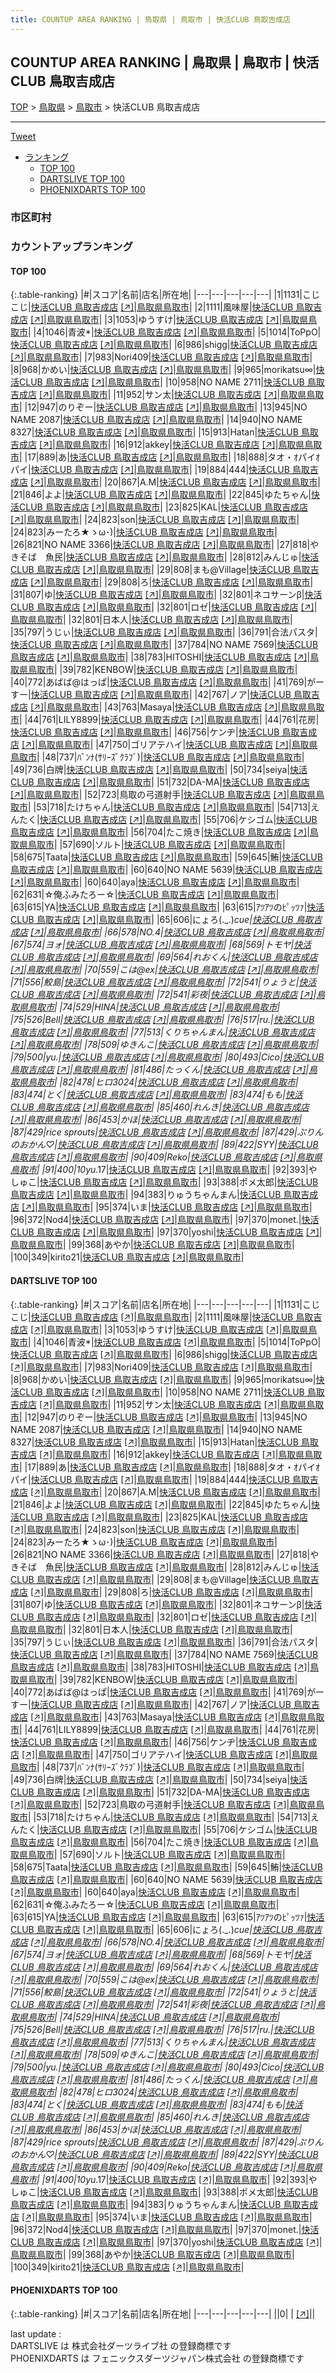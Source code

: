 ```yaml
---
title: COUNTUP AREA RANKING | 鳥取県 | 鳥取市 | 快活CLUB 鳥取吉成店
---
```

## COUNTUP AREA RANKING | 鳥取県 | 鳥取市 | 快活CLUB 鳥取吉成店

[TOP](/darts/rank/) > [鳥取県](/darts/rank/鳥取県/) > [鳥取市](/darts/rank/鳥取県/鳥取市/) > 快活CLUB 鳥取吉成店

___

<a href="https://twitter.com/share?ref_src=twsrc%5Etfw" data-text="COUNTUP AREA RANKING | 鳥取県鳥取市快活CLUB 鳥取吉成店" class="twitter-share-button" data-hashtags="DARTSLIVE,PHOENIXDARTS,darts,ダーツ" data-show-count="false">Tweet</a>

* [ランキング](#カウントアップランキング)
    * [TOP 100](#top-100)
    * [DARTSLIVE TOP 100](#dartslive-top-100)
    * [PHOENIXDARTS TOP 100](#phoenixdarts-top-100)

### 市区町村

<ul>

</ul>

### カウントアップランキング

#### TOP 100



{:.table-ranking}
|#|スコア|名前|店名|所在地|
|---|---|---|---|---|
|1|1131|<span class="rank-name-dl">こじこじ</span>|<a href="/darts/rank/shops/b122a4f2f30998d1b21333aee1bd51e4.html">快活CLUB 鳥取吉成店</a> <a href="https://search.dartslive.com/jp/shop/b122a4f2f30998d1b21333aee1bd51e4">[↗]</a>|<a href="/darts/rank/鳥取県/鳥取市">鳥取県鳥取市</a>|
|2|1111|<span class="rank-name-dl">風味屋</span>|<a href="/darts/rank/shops/b122a4f2f30998d1b21333aee1bd51e4.html">快活CLUB 鳥取吉成店</a> <a href="https://search.dartslive.com/jp/shop/b122a4f2f30998d1b21333aee1bd51e4">[↗]</a>|<a href="/darts/rank/鳥取県/鳥取市">鳥取県鳥取市</a>|
|3|1053|<span class="rank-name-dl">ゆうすけ</span>|<a href="/darts/rank/shops/b122a4f2f30998d1b21333aee1bd51e4.html">快活CLUB 鳥取吉成店</a> <a href="https://search.dartslive.com/jp/shop/b122a4f2f30998d1b21333aee1bd51e4">[↗]</a>|<a href="/darts/rank/鳥取県/鳥取市">鳥取県鳥取市</a>|
|4|1046|<span class="rank-name-dl">青波*</span>|<a href="/darts/rank/shops/b122a4f2f30998d1b21333aee1bd51e4.html">快活CLUB 鳥取吉成店</a> <a href="https://search.dartslive.com/jp/shop/b122a4f2f30998d1b21333aee1bd51e4">[↗]</a>|<a href="/darts/rank/鳥取県/鳥取市">鳥取県鳥取市</a>|
|5|1014|<span class="rank-name-dl">ToPpO</span>|<a href="/darts/rank/shops/b122a4f2f30998d1b21333aee1bd51e4.html">快活CLUB 鳥取吉成店</a> <a href="https://search.dartslive.com/jp/shop/b122a4f2f30998d1b21333aee1bd51e4">[↗]</a>|<a href="/darts/rank/鳥取県/鳥取市">鳥取県鳥取市</a>|
|6|986|<span class="rank-name-dl">shigg</span>|<a href="/darts/rank/shops/b122a4f2f30998d1b21333aee1bd51e4.html">快活CLUB 鳥取吉成店</a> <a href="https://search.dartslive.com/jp/shop/b122a4f2f30998d1b21333aee1bd51e4">[↗]</a>|<a href="/darts/rank/鳥取県/鳥取市">鳥取県鳥取市</a>|
|7|983|<span class="rank-name-dl">Nori409</span>|<a href="/darts/rank/shops/b122a4f2f30998d1b21333aee1bd51e4.html">快活CLUB 鳥取吉成店</a> <a href="https://search.dartslive.com/jp/shop/b122a4f2f30998d1b21333aee1bd51e4">[↗]</a>|<a href="/darts/rank/鳥取県/鳥取市">鳥取県鳥取市</a>|
|8|968|<span class="rank-name-dl">かめい</span>|<a href="/darts/rank/shops/b122a4f2f30998d1b21333aee1bd51e4.html">快活CLUB 鳥取吉成店</a> <a href="https://search.dartslive.com/jp/shop/b122a4f2f30998d1b21333aee1bd51e4">[↗]</a>|<a href="/darts/rank/鳥取県/鳥取市">鳥取県鳥取市</a>|
|9|965|<span class="rank-name-dl">morikatsu∞</span>|<a href="/darts/rank/shops/b122a4f2f30998d1b21333aee1bd51e4.html">快活CLUB 鳥取吉成店</a> <a href="https://search.dartslive.com/jp/shop/b122a4f2f30998d1b21333aee1bd51e4">[↗]</a>|<a href="/darts/rank/鳥取県/鳥取市">鳥取県鳥取市</a>|
|10|958|<span class="rank-name-dl">NO NAME 2711</span>|<a href="/darts/rank/shops/b122a4f2f30998d1b21333aee1bd51e4.html">快活CLUB 鳥取吉成店</a> <a href="https://search.dartslive.com/jp/shop/b122a4f2f30998d1b21333aee1bd51e4">[↗]</a>|<a href="/darts/rank/鳥取県/鳥取市">鳥取県鳥取市</a>|
|11|952|<span class="rank-name-dl">サン太</span>|<a href="/darts/rank/shops/b122a4f2f30998d1b21333aee1bd51e4.html">快活CLUB 鳥取吉成店</a> <a href="https://search.dartslive.com/jp/shop/b122a4f2f30998d1b21333aee1bd51e4">[↗]</a>|<a href="/darts/rank/鳥取県/鳥取市">鳥取県鳥取市</a>|
|12|947|<span class="rank-name-dl">のりぞー</span>|<a href="/darts/rank/shops/b122a4f2f30998d1b21333aee1bd51e4.html">快活CLUB 鳥取吉成店</a> <a href="https://search.dartslive.com/jp/shop/b122a4f2f30998d1b21333aee1bd51e4">[↗]</a>|<a href="/darts/rank/鳥取県/鳥取市">鳥取県鳥取市</a>|
|13|945|<span class="rank-name-dl">NO NAME 2087</span>|<a href="/darts/rank/shops/b122a4f2f30998d1b21333aee1bd51e4.html">快活CLUB 鳥取吉成店</a> <a href="https://search.dartslive.com/jp/shop/b122a4f2f30998d1b21333aee1bd51e4">[↗]</a>|<a href="/darts/rank/鳥取県/鳥取市">鳥取県鳥取市</a>|
|14|940|<span class="rank-name-dl">NO NAME 8327</span>|<a href="/darts/rank/shops/b122a4f2f30998d1b21333aee1bd51e4.html">快活CLUB 鳥取吉成店</a> <a href="https://search.dartslive.com/jp/shop/b122a4f2f30998d1b21333aee1bd51e4">[↗]</a>|<a href="/darts/rank/鳥取県/鳥取市">鳥取県鳥取市</a>|
|15|913|<span class="rank-name-dl">Hatan</span>|<a href="/darts/rank/shops/b122a4f2f30998d1b21333aee1bd51e4.html">快活CLUB 鳥取吉成店</a> <a href="https://search.dartslive.com/jp/shop/b122a4f2f30998d1b21333aee1bd51e4">[↗]</a>|<a href="/darts/rank/鳥取県/鳥取市">鳥取県鳥取市</a>|
|16|912|<span class="rank-name-dl">akkey</span>|<a href="/darts/rank/shops/b122a4f2f30998d1b21333aee1bd51e4.html">快活CLUB 鳥取吉成店</a> <a href="https://search.dartslive.com/jp/shop/b122a4f2f30998d1b21333aee1bd51e4">[↗]</a>|<a href="/darts/rank/鳥取県/鳥取市">鳥取県鳥取市</a>|
|17|889|<span class="rank-name-dl">あ</span>|<a href="/darts/rank/shops/b122a4f2f30998d1b21333aee1bd51e4.html">快活CLUB 鳥取吉成店</a> <a href="https://search.dartslive.com/jp/shop/b122a4f2f30998d1b21333aee1bd51e4">[↗]</a>|<a href="/darts/rank/鳥取県/鳥取市">鳥取県鳥取市</a>|
|18|888|<span class="rank-name-dl">タオ・ｵパイｵパイ</span>|<a href="/darts/rank/shops/b122a4f2f30998d1b21333aee1bd51e4.html">快活CLUB 鳥取吉成店</a> <a href="https://search.dartslive.com/jp/shop/b122a4f2f30998d1b21333aee1bd51e4">[↗]</a>|<a href="/darts/rank/鳥取県/鳥取市">鳥取県鳥取市</a>|
|19|884|<span class="rank-name-dl">444</span>|<a href="/darts/rank/shops/b122a4f2f30998d1b21333aee1bd51e4.html">快活CLUB 鳥取吉成店</a> <a href="https://search.dartslive.com/jp/shop/b122a4f2f30998d1b21333aee1bd51e4">[↗]</a>|<a href="/darts/rank/鳥取県/鳥取市">鳥取県鳥取市</a>|
|20|867|<span class="rank-name-dl">A.M</span>|<a href="/darts/rank/shops/b122a4f2f30998d1b21333aee1bd51e4.html">快活CLUB 鳥取吉成店</a> <a href="https://search.dartslive.com/jp/shop/b122a4f2f30998d1b21333aee1bd51e4">[↗]</a>|<a href="/darts/rank/鳥取県/鳥取市">鳥取県鳥取市</a>|
|21|846|<span class="rank-name-dl">よよ</span>|<a href="/darts/rank/shops/b122a4f2f30998d1b21333aee1bd51e4.html">快活CLUB 鳥取吉成店</a> <a href="https://search.dartslive.com/jp/shop/b122a4f2f30998d1b21333aee1bd51e4">[↗]</a>|<a href="/darts/rank/鳥取県/鳥取市">鳥取県鳥取市</a>|
|22|845|<span class="rank-name-dl">ゆたちゃん</span>|<a href="/darts/rank/shops/b122a4f2f30998d1b21333aee1bd51e4.html">快活CLUB 鳥取吉成店</a> <a href="https://search.dartslive.com/jp/shop/b122a4f2f30998d1b21333aee1bd51e4">[↗]</a>|<a href="/darts/rank/鳥取県/鳥取市">鳥取県鳥取市</a>|
|23|825|<span class="rank-name-dl">KAL</span>|<a href="/darts/rank/shops/b122a4f2f30998d1b21333aee1bd51e4.html">快活CLUB 鳥取吉成店</a> <a href="https://search.dartslive.com/jp/shop/b122a4f2f30998d1b21333aee1bd51e4">[↗]</a>|<a href="/darts/rank/鳥取県/鳥取市">鳥取県鳥取市</a>|
|24|823|<span class="rank-name-dl">son</span>|<a href="/darts/rank/shops/b122a4f2f30998d1b21333aee1bd51e4.html">快活CLUB 鳥取吉成店</a> <a href="https://search.dartslive.com/jp/shop/b122a4f2f30998d1b21333aee1bd51e4">[↗]</a>|<a href="/darts/rank/鳥取県/鳥取市">鳥取県鳥取市</a>|
|24|823|<span class="rank-name-dl">みーたろ★ゝω･)</span>|<a href="/darts/rank/shops/b122a4f2f30998d1b21333aee1bd51e4.html">快活CLUB 鳥取吉成店</a> <a href="https://search.dartslive.com/jp/shop/b122a4f2f30998d1b21333aee1bd51e4">[↗]</a>|<a href="/darts/rank/鳥取県/鳥取市">鳥取県鳥取市</a>|
|26|821|<span class="rank-name-dl">NO NAME 3366</span>|<a href="/darts/rank/shops/b122a4f2f30998d1b21333aee1bd51e4.html">快活CLUB 鳥取吉成店</a> <a href="https://search.dartslive.com/jp/shop/b122a4f2f30998d1b21333aee1bd51e4">[↗]</a>|<a href="/darts/rank/鳥取県/鳥取市">鳥取県鳥取市</a>|
|27|818|<span class="rank-name-dl">やきそば　魚民</span>|<a href="/darts/rank/shops/b122a4f2f30998d1b21333aee1bd51e4.html">快活CLUB 鳥取吉成店</a> <a href="https://search.dartslive.com/jp/shop/b122a4f2f30998d1b21333aee1bd51e4">[↗]</a>|<a href="/darts/rank/鳥取県/鳥取市">鳥取県鳥取市</a>|
|28|812|<span class="rank-name-dl">みんじゅ</span>|<a href="/darts/rank/shops/b122a4f2f30998d1b21333aee1bd51e4.html">快活CLUB 鳥取吉成店</a> <a href="https://search.dartslive.com/jp/shop/b122a4f2f30998d1b21333aee1bd51e4">[↗]</a>|<a href="/darts/rank/鳥取県/鳥取市">鳥取県鳥取市</a>|
|29|808|<span class="rank-name-dl">まも@Village</span>|<a href="/darts/rank/shops/b122a4f2f30998d1b21333aee1bd51e4.html">快活CLUB 鳥取吉成店</a> <a href="https://search.dartslive.com/jp/shop/b122a4f2f30998d1b21333aee1bd51e4">[↗]</a>|<a href="/darts/rank/鳥取県/鳥取市">鳥取県鳥取市</a>|
|29|808|<span class="rank-name-dl">ろ</span>|<a href="/darts/rank/shops/b122a4f2f30998d1b21333aee1bd51e4.html">快活CLUB 鳥取吉成店</a> <a href="https://search.dartslive.com/jp/shop/b122a4f2f30998d1b21333aee1bd51e4">[↗]</a>|<a href="/darts/rank/鳥取県/鳥取市">鳥取県鳥取市</a>|
|31|807|<span class="rank-name-dl">ゆ</span>|<a href="/darts/rank/shops/b122a4f2f30998d1b21333aee1bd51e4.html">快活CLUB 鳥取吉成店</a> <a href="https://search.dartslive.com/jp/shop/b122a4f2f30998d1b21333aee1bd51e4">[↗]</a>|<a href="/darts/rank/鳥取県/鳥取市">鳥取県鳥取市</a>|
|32|801|<span class="rank-name-dl">ネコサーンβ</span>|<a href="/darts/rank/shops/b122a4f2f30998d1b21333aee1bd51e4.html">快活CLUB 鳥取吉成店</a> <a href="https://search.dartslive.com/jp/shop/b122a4f2f30998d1b21333aee1bd51e4">[↗]</a>|<a href="/darts/rank/鳥取県/鳥取市">鳥取県鳥取市</a>|
|32|801|<span class="rank-name-dl">ロゼ</span>|<a href="/darts/rank/shops/b122a4f2f30998d1b21333aee1bd51e4.html">快活CLUB 鳥取吉成店</a> <a href="https://search.dartslive.com/jp/shop/b122a4f2f30998d1b21333aee1bd51e4">[↗]</a>|<a href="/darts/rank/鳥取県/鳥取市">鳥取県鳥取市</a>|
|32|801|<span class="rank-name-dl">日本人</span>|<a href="/darts/rank/shops/b122a4f2f30998d1b21333aee1bd51e4.html">快活CLUB 鳥取吉成店</a> <a href="https://search.dartslive.com/jp/shop/b122a4f2f30998d1b21333aee1bd51e4">[↗]</a>|<a href="/darts/rank/鳥取県/鳥取市">鳥取県鳥取市</a>|
|35|797|<span class="rank-name-dl">うじぃ</span>|<a href="/darts/rank/shops/b122a4f2f30998d1b21333aee1bd51e4.html">快活CLUB 鳥取吉成店</a> <a href="https://search.dartslive.com/jp/shop/b122a4f2f30998d1b21333aee1bd51e4">[↗]</a>|<a href="/darts/rank/鳥取県/鳥取市">鳥取県鳥取市</a>|
|36|791|<span class="rank-name-dl">合法パスタ</span>|<a href="/darts/rank/shops/b122a4f2f30998d1b21333aee1bd51e4.html">快活CLUB 鳥取吉成店</a> <a href="https://search.dartslive.com/jp/shop/b122a4f2f30998d1b21333aee1bd51e4">[↗]</a>|<a href="/darts/rank/鳥取県/鳥取市">鳥取県鳥取市</a>|
|37|784|<span class="rank-name-dl">NO NAME 7569</span>|<a href="/darts/rank/shops/b122a4f2f30998d1b21333aee1bd51e4.html">快活CLUB 鳥取吉成店</a> <a href="https://search.dartslive.com/jp/shop/b122a4f2f30998d1b21333aee1bd51e4">[↗]</a>|<a href="/darts/rank/鳥取県/鳥取市">鳥取県鳥取市</a>|
|38|783|<span class="rank-name-dl">HITOSHI</span>|<a href="/darts/rank/shops/b122a4f2f30998d1b21333aee1bd51e4.html">快活CLUB 鳥取吉成店</a> <a href="https://search.dartslive.com/jp/shop/b122a4f2f30998d1b21333aee1bd51e4">[↗]</a>|<a href="/darts/rank/鳥取県/鳥取市">鳥取県鳥取市</a>|
|39|782|<span class="rank-name-dl">KENBOW</span>|<a href="/darts/rank/shops/b122a4f2f30998d1b21333aee1bd51e4.html">快活CLUB 鳥取吉成店</a> <a href="https://search.dartslive.com/jp/shop/b122a4f2f30998d1b21333aee1bd51e4">[↗]</a>|<a href="/darts/rank/鳥取県/鳥取市">鳥取県鳥取市</a>|
|40|772|<span class="rank-name-dl">あばば@はっぱ</span>|<a href="/darts/rank/shops/b122a4f2f30998d1b21333aee1bd51e4.html">快活CLUB 鳥取吉成店</a> <a href="https://search.dartslive.com/jp/shop/b122a4f2f30998d1b21333aee1bd51e4">[↗]</a>|<a href="/darts/rank/鳥取県/鳥取市">鳥取県鳥取市</a>|
|41|769|<span class="rank-name-dl">がーすー</span>|<a href="/darts/rank/shops/b122a4f2f30998d1b21333aee1bd51e4.html">快活CLUB 鳥取吉成店</a> <a href="https://search.dartslive.com/jp/shop/b122a4f2f30998d1b21333aee1bd51e4">[↗]</a>|<a href="/darts/rank/鳥取県/鳥取市">鳥取県鳥取市</a>|
|42|767|<span class="rank-name-dl">ノア</span>|<a href="/darts/rank/shops/b122a4f2f30998d1b21333aee1bd51e4.html">快活CLUB 鳥取吉成店</a> <a href="https://search.dartslive.com/jp/shop/b122a4f2f30998d1b21333aee1bd51e4">[↗]</a>|<a href="/darts/rank/鳥取県/鳥取市">鳥取県鳥取市</a>|
|43|763|<span class="rank-name-dl">Masaya</span>|<a href="/darts/rank/shops/b122a4f2f30998d1b21333aee1bd51e4.html">快活CLUB 鳥取吉成店</a> <a href="https://search.dartslive.com/jp/shop/b122a4f2f30998d1b21333aee1bd51e4">[↗]</a>|<a href="/darts/rank/鳥取県/鳥取市">鳥取県鳥取市</a>|
|44|761|<span class="rank-name-dl">LILY8899</span>|<a href="/darts/rank/shops/b122a4f2f30998d1b21333aee1bd51e4.html">快活CLUB 鳥取吉成店</a> <a href="https://search.dartslive.com/jp/shop/b122a4f2f30998d1b21333aee1bd51e4">[↗]</a>|<a href="/darts/rank/鳥取県/鳥取市">鳥取県鳥取市</a>|
|44|761|<span class="rank-name-dl">花房</span>|<a href="/darts/rank/shops/b122a4f2f30998d1b21333aee1bd51e4.html">快活CLUB 鳥取吉成店</a> <a href="https://search.dartslive.com/jp/shop/b122a4f2f30998d1b21333aee1bd51e4">[↗]</a>|<a href="/darts/rank/鳥取県/鳥取市">鳥取県鳥取市</a>|
|46|756|<span class="rank-name-dl">ケンヂ</span>|<a href="/darts/rank/shops/b122a4f2f30998d1b21333aee1bd51e4.html">快活CLUB 鳥取吉成店</a> <a href="https://search.dartslive.com/jp/shop/b122a4f2f30998d1b21333aee1bd51e4">[↗]</a>|<a href="/darts/rank/鳥取県/鳥取市">鳥取県鳥取市</a>|
|47|750|<span class="rank-name-dl">ゴリアテハイ</span>|<a href="/darts/rank/shops/b122a4f2f30998d1b21333aee1bd51e4.html">快活CLUB 鳥取吉成店</a> <a href="https://search.dartslive.com/jp/shop/b122a4f2f30998d1b21333aee1bd51e4">[↗]</a>|<a href="/darts/rank/鳥取県/鳥取市">鳥取県鳥取市</a>|
|48|737|<span class="rank-name-dl">ﾊﾞﾝﾅ(ｻﾘｰｽﾞｸﾗﾌﾞ)</span>|<a href="/darts/rank/shops/b122a4f2f30998d1b21333aee1bd51e4.html">快活CLUB 鳥取吉成店</a> <a href="https://search.dartslive.com/jp/shop/b122a4f2f30998d1b21333aee1bd51e4">[↗]</a>|<a href="/darts/rank/鳥取県/鳥取市">鳥取県鳥取市</a>|
|49|736|<span class="rank-name-dl">白牌</span>|<a href="/darts/rank/shops/b122a4f2f30998d1b21333aee1bd51e4.html">快活CLUB 鳥取吉成店</a> <a href="https://search.dartslive.com/jp/shop/b122a4f2f30998d1b21333aee1bd51e4">[↗]</a>|<a href="/darts/rank/鳥取県/鳥取市">鳥取県鳥取市</a>|
|50|734|<span class="rank-name-dl">seiya</span>|<a href="/darts/rank/shops/b122a4f2f30998d1b21333aee1bd51e4.html">快活CLUB 鳥取吉成店</a> <a href="https://search.dartslive.com/jp/shop/b122a4f2f30998d1b21333aee1bd51e4">[↗]</a>|<a href="/darts/rank/鳥取県/鳥取市">鳥取県鳥取市</a>|
|51|732|<span class="rank-name-dl">DA-MA</span>|<a href="/darts/rank/shops/b122a4f2f30998d1b21333aee1bd51e4.html">快活CLUB 鳥取吉成店</a> <a href="https://search.dartslive.com/jp/shop/b122a4f2f30998d1b21333aee1bd51e4">[↗]</a>|<a href="/darts/rank/鳥取県/鳥取市">鳥取県鳥取市</a>|
|52|723|<span class="rank-name-dl">鳥取の弓道射手</span>|<a href="/darts/rank/shops/b122a4f2f30998d1b21333aee1bd51e4.html">快活CLUB 鳥取吉成店</a> <a href="https://search.dartslive.com/jp/shop/b122a4f2f30998d1b21333aee1bd51e4">[↗]</a>|<a href="/darts/rank/鳥取県/鳥取市">鳥取県鳥取市</a>|
|53|718|<span class="rank-name-dl">たけちゃん</span>|<a href="/darts/rank/shops/b122a4f2f30998d1b21333aee1bd51e4.html">快活CLUB 鳥取吉成店</a> <a href="https://search.dartslive.com/jp/shop/b122a4f2f30998d1b21333aee1bd51e4">[↗]</a>|<a href="/darts/rank/鳥取県/鳥取市">鳥取県鳥取市</a>|
|54|713|<span class="rank-name-dl">えんたく</span>|<a href="/darts/rank/shops/b122a4f2f30998d1b21333aee1bd51e4.html">快活CLUB 鳥取吉成店</a> <a href="https://search.dartslive.com/jp/shop/b122a4f2f30998d1b21333aee1bd51e4">[↗]</a>|<a href="/darts/rank/鳥取県/鳥取市">鳥取県鳥取市</a>|
|55|706|<span class="rank-name-dl">ケシゴム</span>|<a href="/darts/rank/shops/b122a4f2f30998d1b21333aee1bd51e4.html">快活CLUB 鳥取吉成店</a> <a href="https://search.dartslive.com/jp/shop/b122a4f2f30998d1b21333aee1bd51e4">[↗]</a>|<a href="/darts/rank/鳥取県/鳥取市">鳥取県鳥取市</a>|
|56|704|<span class="rank-name-dl">たこ焼き</span>|<a href="/darts/rank/shops/b122a4f2f30998d1b21333aee1bd51e4.html">快活CLUB 鳥取吉成店</a> <a href="https://search.dartslive.com/jp/shop/b122a4f2f30998d1b21333aee1bd51e4">[↗]</a>|<a href="/darts/rank/鳥取県/鳥取市">鳥取県鳥取市</a>|
|57|690|<span class="rank-name-dl">ソルト</span>|<a href="/darts/rank/shops/b122a4f2f30998d1b21333aee1bd51e4.html">快活CLUB 鳥取吉成店</a> <a href="https://search.dartslive.com/jp/shop/b122a4f2f30998d1b21333aee1bd51e4">[↗]</a>|<a href="/darts/rank/鳥取県/鳥取市">鳥取県鳥取市</a>|
|58|675|<span class="rank-name-dl">Taata</span>|<a href="/darts/rank/shops/b122a4f2f30998d1b21333aee1bd51e4.html">快活CLUB 鳥取吉成店</a> <a href="https://search.dartslive.com/jp/shop/b122a4f2f30998d1b21333aee1bd51e4">[↗]</a>|<a href="/darts/rank/鳥取県/鳥取市">鳥取県鳥取市</a>|
|59|645|<span class="rank-name-dl">鮪</span>|<a href="/darts/rank/shops/b122a4f2f30998d1b21333aee1bd51e4.html">快活CLUB 鳥取吉成店</a> <a href="https://search.dartslive.com/jp/shop/b122a4f2f30998d1b21333aee1bd51e4">[↗]</a>|<a href="/darts/rank/鳥取県/鳥取市">鳥取県鳥取市</a>|
|60|640|<span class="rank-name-dl">NO NAME 5639</span>|<a href="/darts/rank/shops/b122a4f2f30998d1b21333aee1bd51e4.html">快活CLUB 鳥取吉成店</a> <a href="https://search.dartslive.com/jp/shop/b122a4f2f30998d1b21333aee1bd51e4">[↗]</a>|<a href="/darts/rank/鳥取県/鳥取市">鳥取県鳥取市</a>|
|60|640|<span class="rank-name-dl">aya</span>|<a href="/darts/rank/shops/b122a4f2f30998d1b21333aee1bd51e4.html">快活CLUB 鳥取吉成店</a> <a href="https://search.dartslive.com/jp/shop/b122a4f2f30998d1b21333aee1bd51e4">[↗]</a>|<a href="/darts/rank/鳥取県/鳥取市">鳥取県鳥取市</a>|
|62|631|<span class="rank-name-dl">☆俺ふみたろー☆</span>|<a href="/darts/rank/shops/b122a4f2f30998d1b21333aee1bd51e4.html">快活CLUB 鳥取吉成店</a> <a href="https://search.dartslive.com/jp/shop/b122a4f2f30998d1b21333aee1bd51e4">[↗]</a>|<a href="/darts/rank/鳥取県/鳥取市">鳥取県鳥取市</a>|
|63|615|<span class="rank-name-dl">YA</span>|<a href="/darts/rank/shops/b122a4f2f30998d1b21333aee1bd51e4.html">快活CLUB 鳥取吉成店</a> <a href="https://search.dartslive.com/jp/shop/b122a4f2f30998d1b21333aee1bd51e4">[↗]</a>|<a href="/darts/rank/鳥取県/鳥取市">鳥取県鳥取市</a>|
|63|615|<span class="rank-name-dl">ｱﾂｱﾂのﾋﾟｯﾂｧ</span>|<a href="/darts/rank/shops/b122a4f2f30998d1b21333aee1bd51e4.html">快活CLUB 鳥取吉成店</a> <a href="https://search.dartslive.com/jp/shop/b122a4f2f30998d1b21333aee1bd51e4">[↗]</a>|<a href="/darts/rank/鳥取県/鳥取市">鳥取県鳥取市</a>|
|65|606|<span class="rank-name-dl">にょろ(._.)_cue</span>|<a href="/darts/rank/shops/b122a4f2f30998d1b21333aee1bd51e4.html">快活CLUB 鳥取吉成店</a> <a href="https://search.dartslive.com/jp/shop/b122a4f2f30998d1b21333aee1bd51e4">[↗]</a>|<a href="/darts/rank/鳥取県/鳥取市">鳥取県鳥取市</a>|
|66|578|<span class="rank-name-dl">NO.4</span>|<a href="/darts/rank/shops/b122a4f2f30998d1b21333aee1bd51e4.html">快活CLUB 鳥取吉成店</a> <a href="https://search.dartslive.com/jp/shop/b122a4f2f30998d1b21333aee1bd51e4">[↗]</a>|<a href="/darts/rank/鳥取県/鳥取市">鳥取県鳥取市</a>|
|67|574|<span class="rank-name-dl">ヨォ</span>|<a href="/darts/rank/shops/b122a4f2f30998d1b21333aee1bd51e4.html">快活CLUB 鳥取吉成店</a> <a href="https://search.dartslive.com/jp/shop/b122a4f2f30998d1b21333aee1bd51e4">[↗]</a>|<a href="/darts/rank/鳥取県/鳥取市">鳥取県鳥取市</a>|
|68|569|<span class="rank-name-dl">トモヤ</span>|<a href="/darts/rank/shops/b122a4f2f30998d1b21333aee1bd51e4.html">快活CLUB 鳥取吉成店</a> <a href="https://search.dartslive.com/jp/shop/b122a4f2f30998d1b21333aee1bd51e4">[↗]</a>|<a href="/darts/rank/鳥取県/鳥取市">鳥取県鳥取市</a>|
|69|564|<span class="rank-name-dl">れおくん</span>|<a href="/darts/rank/shops/b122a4f2f30998d1b21333aee1bd51e4.html">快活CLUB 鳥取吉成店</a> <a href="https://search.dartslive.com/jp/shop/b122a4f2f30998d1b21333aee1bd51e4">[↗]</a>|<a href="/darts/rank/鳥取県/鳥取市">鳥取県鳥取市</a>|
|70|559|<span class="rank-name-dl">こは@ex</span>|<a href="/darts/rank/shops/b122a4f2f30998d1b21333aee1bd51e4.html">快活CLUB 鳥取吉成店</a> <a href="https://search.dartslive.com/jp/shop/b122a4f2f30998d1b21333aee1bd51e4">[↗]</a>|<a href="/darts/rank/鳥取県/鳥取市">鳥取県鳥取市</a>|
|71|556|<span class="rank-name-dl">鮫島</span>|<a href="/darts/rank/shops/b122a4f2f30998d1b21333aee1bd51e4.html">快活CLUB 鳥取吉成店</a> <a href="https://search.dartslive.com/jp/shop/b122a4f2f30998d1b21333aee1bd51e4">[↗]</a>|<a href="/darts/rank/鳥取県/鳥取市">鳥取県鳥取市</a>|
|72|541|<span class="rank-name-dl">りょうと</span>|<a href="/darts/rank/shops/b122a4f2f30998d1b21333aee1bd51e4.html">快活CLUB 鳥取吉成店</a> <a href="https://search.dartslive.com/jp/shop/b122a4f2f30998d1b21333aee1bd51e4">[↗]</a>|<a href="/darts/rank/鳥取県/鳥取市">鳥取県鳥取市</a>|
|72|541|<span class="rank-name-dl">彩夜</span>|<a href="/darts/rank/shops/b122a4f2f30998d1b21333aee1bd51e4.html">快活CLUB 鳥取吉成店</a> <a href="https://search.dartslive.com/jp/shop/b122a4f2f30998d1b21333aee1bd51e4">[↗]</a>|<a href="/darts/rank/鳥取県/鳥取市">鳥取県鳥取市</a>|
|74|529|<span class="rank-name-dl">HINA</span>|<a href="/darts/rank/shops/b122a4f2f30998d1b21333aee1bd51e4.html">快活CLUB 鳥取吉成店</a> <a href="https://search.dartslive.com/jp/shop/b122a4f2f30998d1b21333aee1bd51e4">[↗]</a>|<a href="/darts/rank/鳥取県/鳥取市">鳥取県鳥取市</a>|
|75|526|<span class="rank-name-dl">Bell</span>|<a href="/darts/rank/shops/b122a4f2f30998d1b21333aee1bd51e4.html">快活CLUB 鳥取吉成店</a> <a href="https://search.dartslive.com/jp/shop/b122a4f2f30998d1b21333aee1bd51e4">[↗]</a>|<a href="/darts/rank/鳥取県/鳥取市">鳥取県鳥取市</a>|
|76|517|<span class="rank-name-dl">ru.</span>|<a href="/darts/rank/shops/b122a4f2f30998d1b21333aee1bd51e4.html">快活CLUB 鳥取吉成店</a> <a href="https://search.dartslive.com/jp/shop/b122a4f2f30998d1b21333aee1bd51e4">[↗]</a>|<a href="/darts/rank/鳥取県/鳥取市">鳥取県鳥取市</a>|
|77|513|<span class="rank-name-dl">くりちゃんまん</span>|<a href="/darts/rank/shops/b122a4f2f30998d1b21333aee1bd51e4.html">快活CLUB 鳥取吉成店</a> <a href="https://search.dartslive.com/jp/shop/b122a4f2f30998d1b21333aee1bd51e4">[↗]</a>|<a href="/darts/rank/鳥取県/鳥取市">鳥取県鳥取市</a>|
|78|509|<span class="rank-name-dl">ゆきんこ</span>|<a href="/darts/rank/shops/b122a4f2f30998d1b21333aee1bd51e4.html">快活CLUB 鳥取吉成店</a> <a href="https://search.dartslive.com/jp/shop/b122a4f2f30998d1b21333aee1bd51e4">[↗]</a>|<a href="/darts/rank/鳥取県/鳥取市">鳥取県鳥取市</a>|
|79|500|<span class="rank-name-dl">yu.</span>|<a href="/darts/rank/shops/b122a4f2f30998d1b21333aee1bd51e4.html">快活CLUB 鳥取吉成店</a> <a href="https://search.dartslive.com/jp/shop/b122a4f2f30998d1b21333aee1bd51e4">[↗]</a>|<a href="/darts/rank/鳥取県/鳥取市">鳥取県鳥取市</a>|
|80|493|<span class="rank-name-dl">Cico</span>|<a href="/darts/rank/shops/b122a4f2f30998d1b21333aee1bd51e4.html">快活CLUB 鳥取吉成店</a> <a href="https://search.dartslive.com/jp/shop/b122a4f2f30998d1b21333aee1bd51e4">[↗]</a>|<a href="/darts/rank/鳥取県/鳥取市">鳥取県鳥取市</a>|
|81|486|<span class="rank-name-dl">たっくん</span>|<a href="/darts/rank/shops/b122a4f2f30998d1b21333aee1bd51e4.html">快活CLUB 鳥取吉成店</a> <a href="https://search.dartslive.com/jp/shop/b122a4f2f30998d1b21333aee1bd51e4">[↗]</a>|<a href="/darts/rank/鳥取県/鳥取市">鳥取県鳥取市</a>|
|82|478|<span class="rank-name-dl">ヒロ3024</span>|<a href="/darts/rank/shops/b122a4f2f30998d1b21333aee1bd51e4.html">快活CLUB 鳥取吉成店</a> <a href="https://search.dartslive.com/jp/shop/b122a4f2f30998d1b21333aee1bd51e4">[↗]</a>|<a href="/darts/rank/鳥取県/鳥取市">鳥取県鳥取市</a>|
|83|474|<span class="rank-name-dl">とく</span>|<a href="/darts/rank/shops/b122a4f2f30998d1b21333aee1bd51e4.html">快活CLUB 鳥取吉成店</a> <a href="https://search.dartslive.com/jp/shop/b122a4f2f30998d1b21333aee1bd51e4">[↗]</a>|<a href="/darts/rank/鳥取県/鳥取市">鳥取県鳥取市</a>|
|83|474|<span class="rank-name-dl">もも</span>|<a href="/darts/rank/shops/b122a4f2f30998d1b21333aee1bd51e4.html">快活CLUB 鳥取吉成店</a> <a href="https://search.dartslive.com/jp/shop/b122a4f2f30998d1b21333aee1bd51e4">[↗]</a>|<a href="/darts/rank/鳥取県/鳥取市">鳥取県鳥取市</a>|
|85|460|<span class="rank-name-dl">れんき</span>|<a href="/darts/rank/shops/b122a4f2f30998d1b21333aee1bd51e4.html">快活CLUB 鳥取吉成店</a> <a href="https://search.dartslive.com/jp/shop/b122a4f2f30998d1b21333aee1bd51e4">[↗]</a>|<a href="/darts/rank/鳥取県/鳥取市">鳥取県鳥取市</a>|
|86|453|<span class="rank-name-dl">かほ</span>|<a href="/darts/rank/shops/b122a4f2f30998d1b21333aee1bd51e4.html">快活CLUB 鳥取吉成店</a> <a href="https://search.dartslive.com/jp/shop/b122a4f2f30998d1b21333aee1bd51e4">[↗]</a>|<a href="/darts/rank/鳥取県/鳥取市">鳥取県鳥取市</a>|
|87|429|<span class="rank-name-dl">rice sprouts</span>|<a href="/darts/rank/shops/b122a4f2f30998d1b21333aee1bd51e4.html">快活CLUB 鳥取吉成店</a> <a href="https://search.dartslive.com/jp/shop/b122a4f2f30998d1b21333aee1bd51e4">[↗]</a>|<a href="/darts/rank/鳥取県/鳥取市">鳥取県鳥取市</a>|
|87|429|<span class="rank-name-dl">ぷりんのおかん♡</span>|<a href="/darts/rank/shops/b122a4f2f30998d1b21333aee1bd51e4.html">快活CLUB 鳥取吉成店</a> <a href="https://search.dartslive.com/jp/shop/b122a4f2f30998d1b21333aee1bd51e4">[↗]</a>|<a href="/darts/rank/鳥取県/鳥取市">鳥取県鳥取市</a>|
|89|422|<span class="rank-name-dl">SYY</span>|<a href="/darts/rank/shops/b122a4f2f30998d1b21333aee1bd51e4.html">快活CLUB 鳥取吉成店</a> <a href="https://search.dartslive.com/jp/shop/b122a4f2f30998d1b21333aee1bd51e4">[↗]</a>|<a href="/darts/rank/鳥取県/鳥取市">鳥取県鳥取市</a>|
|90|409|<span class="rank-name-dl">Reko</span>|<a href="/darts/rank/shops/b122a4f2f30998d1b21333aee1bd51e4.html">快活CLUB 鳥取吉成店</a> <a href="https://search.dartslive.com/jp/shop/b122a4f2f30998d1b21333aee1bd51e4">[↗]</a>|<a href="/darts/rank/鳥取県/鳥取市">鳥取県鳥取市</a>|
|91|400|<span class="rank-name-dl">10yu_.17</span>|<a href="/darts/rank/shops/b122a4f2f30998d1b21333aee1bd51e4.html">快活CLUB 鳥取吉成店</a> <a href="https://search.dartslive.com/jp/shop/b122a4f2f30998d1b21333aee1bd51e4">[↗]</a>|<a href="/darts/rank/鳥取県/鳥取市">鳥取県鳥取市</a>|
|92|393|<span class="rank-name-dl">やしゅこ</span>|<a href="/darts/rank/shops/b122a4f2f30998d1b21333aee1bd51e4.html">快活CLUB 鳥取吉成店</a> <a href="https://search.dartslive.com/jp/shop/b122a4f2f30998d1b21333aee1bd51e4">[↗]</a>|<a href="/darts/rank/鳥取県/鳥取市">鳥取県鳥取市</a>|
|93|388|<span class="rank-name-dl">ポメ太郎</span>|<a href="/darts/rank/shops/b122a4f2f30998d1b21333aee1bd51e4.html">快活CLUB 鳥取吉成店</a> <a href="https://search.dartslive.com/jp/shop/b122a4f2f30998d1b21333aee1bd51e4">[↗]</a>|<a href="/darts/rank/鳥取県/鳥取市">鳥取県鳥取市</a>|
|94|383|<span class="rank-name-dl">りゅうちゃんまん</span>|<a href="/darts/rank/shops/b122a4f2f30998d1b21333aee1bd51e4.html">快活CLUB 鳥取吉成店</a> <a href="https://search.dartslive.com/jp/shop/b122a4f2f30998d1b21333aee1bd51e4">[↗]</a>|<a href="/darts/rank/鳥取県/鳥取市">鳥取県鳥取市</a>|
|95|374|<span class="rank-name-dl">いま</span>|<a href="/darts/rank/shops/b122a4f2f30998d1b21333aee1bd51e4.html">快活CLUB 鳥取吉成店</a> <a href="https://search.dartslive.com/jp/shop/b122a4f2f30998d1b21333aee1bd51e4">[↗]</a>|<a href="/darts/rank/鳥取県/鳥取市">鳥取県鳥取市</a>|
|96|372|<span class="rank-name-dl">Nod4</span>|<a href="/darts/rank/shops/b122a4f2f30998d1b21333aee1bd51e4.html">快活CLUB 鳥取吉成店</a> <a href="https://search.dartslive.com/jp/shop/b122a4f2f30998d1b21333aee1bd51e4">[↗]</a>|<a href="/darts/rank/鳥取県/鳥取市">鳥取県鳥取市</a>|
|97|370|<span class="rank-name-dl">monet.</span>|<a href="/darts/rank/shops/b122a4f2f30998d1b21333aee1bd51e4.html">快活CLUB 鳥取吉成店</a> <a href="https://search.dartslive.com/jp/shop/b122a4f2f30998d1b21333aee1bd51e4">[↗]</a>|<a href="/darts/rank/鳥取県/鳥取市">鳥取県鳥取市</a>|
|97|370|<span class="rank-name-dl">yoshi</span>|<a href="/darts/rank/shops/b122a4f2f30998d1b21333aee1bd51e4.html">快活CLUB 鳥取吉成店</a> <a href="https://search.dartslive.com/jp/shop/b122a4f2f30998d1b21333aee1bd51e4">[↗]</a>|<a href="/darts/rank/鳥取県/鳥取市">鳥取県鳥取市</a>|
|99|368|<span class="rank-name-dl">あやか</span>|<a href="/darts/rank/shops/b122a4f2f30998d1b21333aee1bd51e4.html">快活CLUB 鳥取吉成店</a> <a href="https://search.dartslive.com/jp/shop/b122a4f2f30998d1b21333aee1bd51e4">[↗]</a>|<a href="/darts/rank/鳥取県/鳥取市">鳥取県鳥取市</a>|
|100|349|<span class="rank-name-dl">kirito21</span>|<a href="/darts/rank/shops/b122a4f2f30998d1b21333aee1bd51e4.html">快活CLUB 鳥取吉成店</a> <a href="https://search.dartslive.com/jp/shop/b122a4f2f30998d1b21333aee1bd51e4">[↗]</a>|<a href="/darts/rank/鳥取県/鳥取市">鳥取県鳥取市</a>|


#### DARTSLIVE TOP 100



{:.table-ranking}
|#|スコア|名前|店名|所在地|
|---|---|---|---|---|
|1|1131|<span class="rank-name-dl">こじこじ</span>|<a href="/darts/rank/shops/b122a4f2f30998d1b21333aee1bd51e4.html">快活CLUB 鳥取吉成店</a> <a href="https://search.dartslive.com/jp/shop/b122a4f2f30998d1b21333aee1bd51e4">[↗]</a>|<a href="/darts/rank/鳥取県/鳥取市">鳥取県鳥取市</a>|
|2|1111|<span class="rank-name-dl">風味屋</span>|<a href="/darts/rank/shops/b122a4f2f30998d1b21333aee1bd51e4.html">快活CLUB 鳥取吉成店</a> <a href="https://search.dartslive.com/jp/shop/b122a4f2f30998d1b21333aee1bd51e4">[↗]</a>|<a href="/darts/rank/鳥取県/鳥取市">鳥取県鳥取市</a>|
|3|1053|<span class="rank-name-dl">ゆうすけ</span>|<a href="/darts/rank/shops/b122a4f2f30998d1b21333aee1bd51e4.html">快活CLUB 鳥取吉成店</a> <a href="https://search.dartslive.com/jp/shop/b122a4f2f30998d1b21333aee1bd51e4">[↗]</a>|<a href="/darts/rank/鳥取県/鳥取市">鳥取県鳥取市</a>|
|4|1046|<span class="rank-name-dl">青波*</span>|<a href="/darts/rank/shops/b122a4f2f30998d1b21333aee1bd51e4.html">快活CLUB 鳥取吉成店</a> <a href="https://search.dartslive.com/jp/shop/b122a4f2f30998d1b21333aee1bd51e4">[↗]</a>|<a href="/darts/rank/鳥取県/鳥取市">鳥取県鳥取市</a>|
|5|1014|<span class="rank-name-dl">ToPpO</span>|<a href="/darts/rank/shops/b122a4f2f30998d1b21333aee1bd51e4.html">快活CLUB 鳥取吉成店</a> <a href="https://search.dartslive.com/jp/shop/b122a4f2f30998d1b21333aee1bd51e4">[↗]</a>|<a href="/darts/rank/鳥取県/鳥取市">鳥取県鳥取市</a>|
|6|986|<span class="rank-name-dl">shigg</span>|<a href="/darts/rank/shops/b122a4f2f30998d1b21333aee1bd51e4.html">快活CLUB 鳥取吉成店</a> <a href="https://search.dartslive.com/jp/shop/b122a4f2f30998d1b21333aee1bd51e4">[↗]</a>|<a href="/darts/rank/鳥取県/鳥取市">鳥取県鳥取市</a>|
|7|983|<span class="rank-name-dl">Nori409</span>|<a href="/darts/rank/shops/b122a4f2f30998d1b21333aee1bd51e4.html">快活CLUB 鳥取吉成店</a> <a href="https://search.dartslive.com/jp/shop/b122a4f2f30998d1b21333aee1bd51e4">[↗]</a>|<a href="/darts/rank/鳥取県/鳥取市">鳥取県鳥取市</a>|
|8|968|<span class="rank-name-dl">かめい</span>|<a href="/darts/rank/shops/b122a4f2f30998d1b21333aee1bd51e4.html">快活CLUB 鳥取吉成店</a> <a href="https://search.dartslive.com/jp/shop/b122a4f2f30998d1b21333aee1bd51e4">[↗]</a>|<a href="/darts/rank/鳥取県/鳥取市">鳥取県鳥取市</a>|
|9|965|<span class="rank-name-dl">morikatsu∞</span>|<a href="/darts/rank/shops/b122a4f2f30998d1b21333aee1bd51e4.html">快活CLUB 鳥取吉成店</a> <a href="https://search.dartslive.com/jp/shop/b122a4f2f30998d1b21333aee1bd51e4">[↗]</a>|<a href="/darts/rank/鳥取県/鳥取市">鳥取県鳥取市</a>|
|10|958|<span class="rank-name-dl">NO NAME 2711</span>|<a href="/darts/rank/shops/b122a4f2f30998d1b21333aee1bd51e4.html">快活CLUB 鳥取吉成店</a> <a href="https://search.dartslive.com/jp/shop/b122a4f2f30998d1b21333aee1bd51e4">[↗]</a>|<a href="/darts/rank/鳥取県/鳥取市">鳥取県鳥取市</a>|
|11|952|<span class="rank-name-dl">サン太</span>|<a href="/darts/rank/shops/b122a4f2f30998d1b21333aee1bd51e4.html">快活CLUB 鳥取吉成店</a> <a href="https://search.dartslive.com/jp/shop/b122a4f2f30998d1b21333aee1bd51e4">[↗]</a>|<a href="/darts/rank/鳥取県/鳥取市">鳥取県鳥取市</a>|
|12|947|<span class="rank-name-dl">のりぞー</span>|<a href="/darts/rank/shops/b122a4f2f30998d1b21333aee1bd51e4.html">快活CLUB 鳥取吉成店</a> <a href="https://search.dartslive.com/jp/shop/b122a4f2f30998d1b21333aee1bd51e4">[↗]</a>|<a href="/darts/rank/鳥取県/鳥取市">鳥取県鳥取市</a>|
|13|945|<span class="rank-name-dl">NO NAME 2087</span>|<a href="/darts/rank/shops/b122a4f2f30998d1b21333aee1bd51e4.html">快活CLUB 鳥取吉成店</a> <a href="https://search.dartslive.com/jp/shop/b122a4f2f30998d1b21333aee1bd51e4">[↗]</a>|<a href="/darts/rank/鳥取県/鳥取市">鳥取県鳥取市</a>|
|14|940|<span class="rank-name-dl">NO NAME 8327</span>|<a href="/darts/rank/shops/b122a4f2f30998d1b21333aee1bd51e4.html">快活CLUB 鳥取吉成店</a> <a href="https://search.dartslive.com/jp/shop/b122a4f2f30998d1b21333aee1bd51e4">[↗]</a>|<a href="/darts/rank/鳥取県/鳥取市">鳥取県鳥取市</a>|
|15|913|<span class="rank-name-dl">Hatan</span>|<a href="/darts/rank/shops/b122a4f2f30998d1b21333aee1bd51e4.html">快活CLUB 鳥取吉成店</a> <a href="https://search.dartslive.com/jp/shop/b122a4f2f30998d1b21333aee1bd51e4">[↗]</a>|<a href="/darts/rank/鳥取県/鳥取市">鳥取県鳥取市</a>|
|16|912|<span class="rank-name-dl">akkey</span>|<a href="/darts/rank/shops/b122a4f2f30998d1b21333aee1bd51e4.html">快活CLUB 鳥取吉成店</a> <a href="https://search.dartslive.com/jp/shop/b122a4f2f30998d1b21333aee1bd51e4">[↗]</a>|<a href="/darts/rank/鳥取県/鳥取市">鳥取県鳥取市</a>|
|17|889|<span class="rank-name-dl">あ</span>|<a href="/darts/rank/shops/b122a4f2f30998d1b21333aee1bd51e4.html">快活CLUB 鳥取吉成店</a> <a href="https://search.dartslive.com/jp/shop/b122a4f2f30998d1b21333aee1bd51e4">[↗]</a>|<a href="/darts/rank/鳥取県/鳥取市">鳥取県鳥取市</a>|
|18|888|<span class="rank-name-dl">タオ・ｵパイｵパイ</span>|<a href="/darts/rank/shops/b122a4f2f30998d1b21333aee1bd51e4.html">快活CLUB 鳥取吉成店</a> <a href="https://search.dartslive.com/jp/shop/b122a4f2f30998d1b21333aee1bd51e4">[↗]</a>|<a href="/darts/rank/鳥取県/鳥取市">鳥取県鳥取市</a>|
|19|884|<span class="rank-name-dl">444</span>|<a href="/darts/rank/shops/b122a4f2f30998d1b21333aee1bd51e4.html">快活CLUB 鳥取吉成店</a> <a href="https://search.dartslive.com/jp/shop/b122a4f2f30998d1b21333aee1bd51e4">[↗]</a>|<a href="/darts/rank/鳥取県/鳥取市">鳥取県鳥取市</a>|
|20|867|<span class="rank-name-dl">A.M</span>|<a href="/darts/rank/shops/b122a4f2f30998d1b21333aee1bd51e4.html">快活CLUB 鳥取吉成店</a> <a href="https://search.dartslive.com/jp/shop/b122a4f2f30998d1b21333aee1bd51e4">[↗]</a>|<a href="/darts/rank/鳥取県/鳥取市">鳥取県鳥取市</a>|
|21|846|<span class="rank-name-dl">よよ</span>|<a href="/darts/rank/shops/b122a4f2f30998d1b21333aee1bd51e4.html">快活CLUB 鳥取吉成店</a> <a href="https://search.dartslive.com/jp/shop/b122a4f2f30998d1b21333aee1bd51e4">[↗]</a>|<a href="/darts/rank/鳥取県/鳥取市">鳥取県鳥取市</a>|
|22|845|<span class="rank-name-dl">ゆたちゃん</span>|<a href="/darts/rank/shops/b122a4f2f30998d1b21333aee1bd51e4.html">快活CLUB 鳥取吉成店</a> <a href="https://search.dartslive.com/jp/shop/b122a4f2f30998d1b21333aee1bd51e4">[↗]</a>|<a href="/darts/rank/鳥取県/鳥取市">鳥取県鳥取市</a>|
|23|825|<span class="rank-name-dl">KAL</span>|<a href="/darts/rank/shops/b122a4f2f30998d1b21333aee1bd51e4.html">快活CLUB 鳥取吉成店</a> <a href="https://search.dartslive.com/jp/shop/b122a4f2f30998d1b21333aee1bd51e4">[↗]</a>|<a href="/darts/rank/鳥取県/鳥取市">鳥取県鳥取市</a>|
|24|823|<span class="rank-name-dl">son</span>|<a href="/darts/rank/shops/b122a4f2f30998d1b21333aee1bd51e4.html">快活CLUB 鳥取吉成店</a> <a href="https://search.dartslive.com/jp/shop/b122a4f2f30998d1b21333aee1bd51e4">[↗]</a>|<a href="/darts/rank/鳥取県/鳥取市">鳥取県鳥取市</a>|
|24|823|<span class="rank-name-dl">みーたろ★ゝω･)</span>|<a href="/darts/rank/shops/b122a4f2f30998d1b21333aee1bd51e4.html">快活CLUB 鳥取吉成店</a> <a href="https://search.dartslive.com/jp/shop/b122a4f2f30998d1b21333aee1bd51e4">[↗]</a>|<a href="/darts/rank/鳥取県/鳥取市">鳥取県鳥取市</a>|
|26|821|<span class="rank-name-dl">NO NAME 3366</span>|<a href="/darts/rank/shops/b122a4f2f30998d1b21333aee1bd51e4.html">快活CLUB 鳥取吉成店</a> <a href="https://search.dartslive.com/jp/shop/b122a4f2f30998d1b21333aee1bd51e4">[↗]</a>|<a href="/darts/rank/鳥取県/鳥取市">鳥取県鳥取市</a>|
|27|818|<span class="rank-name-dl">やきそば　魚民</span>|<a href="/darts/rank/shops/b122a4f2f30998d1b21333aee1bd51e4.html">快活CLUB 鳥取吉成店</a> <a href="https://search.dartslive.com/jp/shop/b122a4f2f30998d1b21333aee1bd51e4">[↗]</a>|<a href="/darts/rank/鳥取県/鳥取市">鳥取県鳥取市</a>|
|28|812|<span class="rank-name-dl">みんじゅ</span>|<a href="/darts/rank/shops/b122a4f2f30998d1b21333aee1bd51e4.html">快活CLUB 鳥取吉成店</a> <a href="https://search.dartslive.com/jp/shop/b122a4f2f30998d1b21333aee1bd51e4">[↗]</a>|<a href="/darts/rank/鳥取県/鳥取市">鳥取県鳥取市</a>|
|29|808|<span class="rank-name-dl">まも@Village</span>|<a href="/darts/rank/shops/b122a4f2f30998d1b21333aee1bd51e4.html">快活CLUB 鳥取吉成店</a> <a href="https://search.dartslive.com/jp/shop/b122a4f2f30998d1b21333aee1bd51e4">[↗]</a>|<a href="/darts/rank/鳥取県/鳥取市">鳥取県鳥取市</a>|
|29|808|<span class="rank-name-dl">ろ</span>|<a href="/darts/rank/shops/b122a4f2f30998d1b21333aee1bd51e4.html">快活CLUB 鳥取吉成店</a> <a href="https://search.dartslive.com/jp/shop/b122a4f2f30998d1b21333aee1bd51e4">[↗]</a>|<a href="/darts/rank/鳥取県/鳥取市">鳥取県鳥取市</a>|
|31|807|<span class="rank-name-dl">ゆ</span>|<a href="/darts/rank/shops/b122a4f2f30998d1b21333aee1bd51e4.html">快活CLUB 鳥取吉成店</a> <a href="https://search.dartslive.com/jp/shop/b122a4f2f30998d1b21333aee1bd51e4">[↗]</a>|<a href="/darts/rank/鳥取県/鳥取市">鳥取県鳥取市</a>|
|32|801|<span class="rank-name-dl">ネコサーンβ</span>|<a href="/darts/rank/shops/b122a4f2f30998d1b21333aee1bd51e4.html">快活CLUB 鳥取吉成店</a> <a href="https://search.dartslive.com/jp/shop/b122a4f2f30998d1b21333aee1bd51e4">[↗]</a>|<a href="/darts/rank/鳥取県/鳥取市">鳥取県鳥取市</a>|
|32|801|<span class="rank-name-dl">ロゼ</span>|<a href="/darts/rank/shops/b122a4f2f30998d1b21333aee1bd51e4.html">快活CLUB 鳥取吉成店</a> <a href="https://search.dartslive.com/jp/shop/b122a4f2f30998d1b21333aee1bd51e4">[↗]</a>|<a href="/darts/rank/鳥取県/鳥取市">鳥取県鳥取市</a>|
|32|801|<span class="rank-name-dl">日本人</span>|<a href="/darts/rank/shops/b122a4f2f30998d1b21333aee1bd51e4.html">快活CLUB 鳥取吉成店</a> <a href="https://search.dartslive.com/jp/shop/b122a4f2f30998d1b21333aee1bd51e4">[↗]</a>|<a href="/darts/rank/鳥取県/鳥取市">鳥取県鳥取市</a>|
|35|797|<span class="rank-name-dl">うじぃ</span>|<a href="/darts/rank/shops/b122a4f2f30998d1b21333aee1bd51e4.html">快活CLUB 鳥取吉成店</a> <a href="https://search.dartslive.com/jp/shop/b122a4f2f30998d1b21333aee1bd51e4">[↗]</a>|<a href="/darts/rank/鳥取県/鳥取市">鳥取県鳥取市</a>|
|36|791|<span class="rank-name-dl">合法パスタ</span>|<a href="/darts/rank/shops/b122a4f2f30998d1b21333aee1bd51e4.html">快活CLUB 鳥取吉成店</a> <a href="https://search.dartslive.com/jp/shop/b122a4f2f30998d1b21333aee1bd51e4">[↗]</a>|<a href="/darts/rank/鳥取県/鳥取市">鳥取県鳥取市</a>|
|37|784|<span class="rank-name-dl">NO NAME 7569</span>|<a href="/darts/rank/shops/b122a4f2f30998d1b21333aee1bd51e4.html">快活CLUB 鳥取吉成店</a> <a href="https://search.dartslive.com/jp/shop/b122a4f2f30998d1b21333aee1bd51e4">[↗]</a>|<a href="/darts/rank/鳥取県/鳥取市">鳥取県鳥取市</a>|
|38|783|<span class="rank-name-dl">HITOSHI</span>|<a href="/darts/rank/shops/b122a4f2f30998d1b21333aee1bd51e4.html">快活CLUB 鳥取吉成店</a> <a href="https://search.dartslive.com/jp/shop/b122a4f2f30998d1b21333aee1bd51e4">[↗]</a>|<a href="/darts/rank/鳥取県/鳥取市">鳥取県鳥取市</a>|
|39|782|<span class="rank-name-dl">KENBOW</span>|<a href="/darts/rank/shops/b122a4f2f30998d1b21333aee1bd51e4.html">快活CLUB 鳥取吉成店</a> <a href="https://search.dartslive.com/jp/shop/b122a4f2f30998d1b21333aee1bd51e4">[↗]</a>|<a href="/darts/rank/鳥取県/鳥取市">鳥取県鳥取市</a>|
|40|772|<span class="rank-name-dl">あばば@はっぱ</span>|<a href="/darts/rank/shops/b122a4f2f30998d1b21333aee1bd51e4.html">快活CLUB 鳥取吉成店</a> <a href="https://search.dartslive.com/jp/shop/b122a4f2f30998d1b21333aee1bd51e4">[↗]</a>|<a href="/darts/rank/鳥取県/鳥取市">鳥取県鳥取市</a>|
|41|769|<span class="rank-name-dl">がーすー</span>|<a href="/darts/rank/shops/b122a4f2f30998d1b21333aee1bd51e4.html">快活CLUB 鳥取吉成店</a> <a href="https://search.dartslive.com/jp/shop/b122a4f2f30998d1b21333aee1bd51e4">[↗]</a>|<a href="/darts/rank/鳥取県/鳥取市">鳥取県鳥取市</a>|
|42|767|<span class="rank-name-dl">ノア</span>|<a href="/darts/rank/shops/b122a4f2f30998d1b21333aee1bd51e4.html">快活CLUB 鳥取吉成店</a> <a href="https://search.dartslive.com/jp/shop/b122a4f2f30998d1b21333aee1bd51e4">[↗]</a>|<a href="/darts/rank/鳥取県/鳥取市">鳥取県鳥取市</a>|
|43|763|<span class="rank-name-dl">Masaya</span>|<a href="/darts/rank/shops/b122a4f2f30998d1b21333aee1bd51e4.html">快活CLUB 鳥取吉成店</a> <a href="https://search.dartslive.com/jp/shop/b122a4f2f30998d1b21333aee1bd51e4">[↗]</a>|<a href="/darts/rank/鳥取県/鳥取市">鳥取県鳥取市</a>|
|44|761|<span class="rank-name-dl">LILY8899</span>|<a href="/darts/rank/shops/b122a4f2f30998d1b21333aee1bd51e4.html">快活CLUB 鳥取吉成店</a> <a href="https://search.dartslive.com/jp/shop/b122a4f2f30998d1b21333aee1bd51e4">[↗]</a>|<a href="/darts/rank/鳥取県/鳥取市">鳥取県鳥取市</a>|
|44|761|<span class="rank-name-dl">花房</span>|<a href="/darts/rank/shops/b122a4f2f30998d1b21333aee1bd51e4.html">快活CLUB 鳥取吉成店</a> <a href="https://search.dartslive.com/jp/shop/b122a4f2f30998d1b21333aee1bd51e4">[↗]</a>|<a href="/darts/rank/鳥取県/鳥取市">鳥取県鳥取市</a>|
|46|756|<span class="rank-name-dl">ケンヂ</span>|<a href="/darts/rank/shops/b122a4f2f30998d1b21333aee1bd51e4.html">快活CLUB 鳥取吉成店</a> <a href="https://search.dartslive.com/jp/shop/b122a4f2f30998d1b21333aee1bd51e4">[↗]</a>|<a href="/darts/rank/鳥取県/鳥取市">鳥取県鳥取市</a>|
|47|750|<span class="rank-name-dl">ゴリアテハイ</span>|<a href="/darts/rank/shops/b122a4f2f30998d1b21333aee1bd51e4.html">快活CLUB 鳥取吉成店</a> <a href="https://search.dartslive.com/jp/shop/b122a4f2f30998d1b21333aee1bd51e4">[↗]</a>|<a href="/darts/rank/鳥取県/鳥取市">鳥取県鳥取市</a>|
|48|737|<span class="rank-name-dl">ﾊﾞﾝﾅ(ｻﾘｰｽﾞｸﾗﾌﾞ)</span>|<a href="/darts/rank/shops/b122a4f2f30998d1b21333aee1bd51e4.html">快活CLUB 鳥取吉成店</a> <a href="https://search.dartslive.com/jp/shop/b122a4f2f30998d1b21333aee1bd51e4">[↗]</a>|<a href="/darts/rank/鳥取県/鳥取市">鳥取県鳥取市</a>|
|49|736|<span class="rank-name-dl">白牌</span>|<a href="/darts/rank/shops/b122a4f2f30998d1b21333aee1bd51e4.html">快活CLUB 鳥取吉成店</a> <a href="https://search.dartslive.com/jp/shop/b122a4f2f30998d1b21333aee1bd51e4">[↗]</a>|<a href="/darts/rank/鳥取県/鳥取市">鳥取県鳥取市</a>|
|50|734|<span class="rank-name-dl">seiya</span>|<a href="/darts/rank/shops/b122a4f2f30998d1b21333aee1bd51e4.html">快活CLUB 鳥取吉成店</a> <a href="https://search.dartslive.com/jp/shop/b122a4f2f30998d1b21333aee1bd51e4">[↗]</a>|<a href="/darts/rank/鳥取県/鳥取市">鳥取県鳥取市</a>|
|51|732|<span class="rank-name-dl">DA-MA</span>|<a href="/darts/rank/shops/b122a4f2f30998d1b21333aee1bd51e4.html">快活CLUB 鳥取吉成店</a> <a href="https://search.dartslive.com/jp/shop/b122a4f2f30998d1b21333aee1bd51e4">[↗]</a>|<a href="/darts/rank/鳥取県/鳥取市">鳥取県鳥取市</a>|
|52|723|<span class="rank-name-dl">鳥取の弓道射手</span>|<a href="/darts/rank/shops/b122a4f2f30998d1b21333aee1bd51e4.html">快活CLUB 鳥取吉成店</a> <a href="https://search.dartslive.com/jp/shop/b122a4f2f30998d1b21333aee1bd51e4">[↗]</a>|<a href="/darts/rank/鳥取県/鳥取市">鳥取県鳥取市</a>|
|53|718|<span class="rank-name-dl">たけちゃん</span>|<a href="/darts/rank/shops/b122a4f2f30998d1b21333aee1bd51e4.html">快活CLUB 鳥取吉成店</a> <a href="https://search.dartslive.com/jp/shop/b122a4f2f30998d1b21333aee1bd51e4">[↗]</a>|<a href="/darts/rank/鳥取県/鳥取市">鳥取県鳥取市</a>|
|54|713|<span class="rank-name-dl">えんたく</span>|<a href="/darts/rank/shops/b122a4f2f30998d1b21333aee1bd51e4.html">快活CLUB 鳥取吉成店</a> <a href="https://search.dartslive.com/jp/shop/b122a4f2f30998d1b21333aee1bd51e4">[↗]</a>|<a href="/darts/rank/鳥取県/鳥取市">鳥取県鳥取市</a>|
|55|706|<span class="rank-name-dl">ケシゴム</span>|<a href="/darts/rank/shops/b122a4f2f30998d1b21333aee1bd51e4.html">快活CLUB 鳥取吉成店</a> <a href="https://search.dartslive.com/jp/shop/b122a4f2f30998d1b21333aee1bd51e4">[↗]</a>|<a href="/darts/rank/鳥取県/鳥取市">鳥取県鳥取市</a>|
|56|704|<span class="rank-name-dl">たこ焼き</span>|<a href="/darts/rank/shops/b122a4f2f30998d1b21333aee1bd51e4.html">快活CLUB 鳥取吉成店</a> <a href="https://search.dartslive.com/jp/shop/b122a4f2f30998d1b21333aee1bd51e4">[↗]</a>|<a href="/darts/rank/鳥取県/鳥取市">鳥取県鳥取市</a>|
|57|690|<span class="rank-name-dl">ソルト</span>|<a href="/darts/rank/shops/b122a4f2f30998d1b21333aee1bd51e4.html">快活CLUB 鳥取吉成店</a> <a href="https://search.dartslive.com/jp/shop/b122a4f2f30998d1b21333aee1bd51e4">[↗]</a>|<a href="/darts/rank/鳥取県/鳥取市">鳥取県鳥取市</a>|
|58|675|<span class="rank-name-dl">Taata</span>|<a href="/darts/rank/shops/b122a4f2f30998d1b21333aee1bd51e4.html">快活CLUB 鳥取吉成店</a> <a href="https://search.dartslive.com/jp/shop/b122a4f2f30998d1b21333aee1bd51e4">[↗]</a>|<a href="/darts/rank/鳥取県/鳥取市">鳥取県鳥取市</a>|
|59|645|<span class="rank-name-dl">鮪</span>|<a href="/darts/rank/shops/b122a4f2f30998d1b21333aee1bd51e4.html">快活CLUB 鳥取吉成店</a> <a href="https://search.dartslive.com/jp/shop/b122a4f2f30998d1b21333aee1bd51e4">[↗]</a>|<a href="/darts/rank/鳥取県/鳥取市">鳥取県鳥取市</a>|
|60|640|<span class="rank-name-dl">NO NAME 5639</span>|<a href="/darts/rank/shops/b122a4f2f30998d1b21333aee1bd51e4.html">快活CLUB 鳥取吉成店</a> <a href="https://search.dartslive.com/jp/shop/b122a4f2f30998d1b21333aee1bd51e4">[↗]</a>|<a href="/darts/rank/鳥取県/鳥取市">鳥取県鳥取市</a>|
|60|640|<span class="rank-name-dl">aya</span>|<a href="/darts/rank/shops/b122a4f2f30998d1b21333aee1bd51e4.html">快活CLUB 鳥取吉成店</a> <a href="https://search.dartslive.com/jp/shop/b122a4f2f30998d1b21333aee1bd51e4">[↗]</a>|<a href="/darts/rank/鳥取県/鳥取市">鳥取県鳥取市</a>|
|62|631|<span class="rank-name-dl">☆俺ふみたろー☆</span>|<a href="/darts/rank/shops/b122a4f2f30998d1b21333aee1bd51e4.html">快活CLUB 鳥取吉成店</a> <a href="https://search.dartslive.com/jp/shop/b122a4f2f30998d1b21333aee1bd51e4">[↗]</a>|<a href="/darts/rank/鳥取県/鳥取市">鳥取県鳥取市</a>|
|63|615|<span class="rank-name-dl">YA</span>|<a href="/darts/rank/shops/b122a4f2f30998d1b21333aee1bd51e4.html">快活CLUB 鳥取吉成店</a> <a href="https://search.dartslive.com/jp/shop/b122a4f2f30998d1b21333aee1bd51e4">[↗]</a>|<a href="/darts/rank/鳥取県/鳥取市">鳥取県鳥取市</a>|
|63|615|<span class="rank-name-dl">ｱﾂｱﾂのﾋﾟｯﾂｧ</span>|<a href="/darts/rank/shops/b122a4f2f30998d1b21333aee1bd51e4.html">快活CLUB 鳥取吉成店</a> <a href="https://search.dartslive.com/jp/shop/b122a4f2f30998d1b21333aee1bd51e4">[↗]</a>|<a href="/darts/rank/鳥取県/鳥取市">鳥取県鳥取市</a>|
|65|606|<span class="rank-name-dl">にょろ(._.)_cue</span>|<a href="/darts/rank/shops/b122a4f2f30998d1b21333aee1bd51e4.html">快活CLUB 鳥取吉成店</a> <a href="https://search.dartslive.com/jp/shop/b122a4f2f30998d1b21333aee1bd51e4">[↗]</a>|<a href="/darts/rank/鳥取県/鳥取市">鳥取県鳥取市</a>|
|66|578|<span class="rank-name-dl">NO.4</span>|<a href="/darts/rank/shops/b122a4f2f30998d1b21333aee1bd51e4.html">快活CLUB 鳥取吉成店</a> <a href="https://search.dartslive.com/jp/shop/b122a4f2f30998d1b21333aee1bd51e4">[↗]</a>|<a href="/darts/rank/鳥取県/鳥取市">鳥取県鳥取市</a>|
|67|574|<span class="rank-name-dl">ヨォ</span>|<a href="/darts/rank/shops/b122a4f2f30998d1b21333aee1bd51e4.html">快活CLUB 鳥取吉成店</a> <a href="https://search.dartslive.com/jp/shop/b122a4f2f30998d1b21333aee1bd51e4">[↗]</a>|<a href="/darts/rank/鳥取県/鳥取市">鳥取県鳥取市</a>|
|68|569|<span class="rank-name-dl">トモヤ</span>|<a href="/darts/rank/shops/b122a4f2f30998d1b21333aee1bd51e4.html">快活CLUB 鳥取吉成店</a> <a href="https://search.dartslive.com/jp/shop/b122a4f2f30998d1b21333aee1bd51e4">[↗]</a>|<a href="/darts/rank/鳥取県/鳥取市">鳥取県鳥取市</a>|
|69|564|<span class="rank-name-dl">れおくん</span>|<a href="/darts/rank/shops/b122a4f2f30998d1b21333aee1bd51e4.html">快活CLUB 鳥取吉成店</a> <a href="https://search.dartslive.com/jp/shop/b122a4f2f30998d1b21333aee1bd51e4">[↗]</a>|<a href="/darts/rank/鳥取県/鳥取市">鳥取県鳥取市</a>|
|70|559|<span class="rank-name-dl">こは@ex</span>|<a href="/darts/rank/shops/b122a4f2f30998d1b21333aee1bd51e4.html">快活CLUB 鳥取吉成店</a> <a href="https://search.dartslive.com/jp/shop/b122a4f2f30998d1b21333aee1bd51e4">[↗]</a>|<a href="/darts/rank/鳥取県/鳥取市">鳥取県鳥取市</a>|
|71|556|<span class="rank-name-dl">鮫島</span>|<a href="/darts/rank/shops/b122a4f2f30998d1b21333aee1bd51e4.html">快活CLUB 鳥取吉成店</a> <a href="https://search.dartslive.com/jp/shop/b122a4f2f30998d1b21333aee1bd51e4">[↗]</a>|<a href="/darts/rank/鳥取県/鳥取市">鳥取県鳥取市</a>|
|72|541|<span class="rank-name-dl">りょうと</span>|<a href="/darts/rank/shops/b122a4f2f30998d1b21333aee1bd51e4.html">快活CLUB 鳥取吉成店</a> <a href="https://search.dartslive.com/jp/shop/b122a4f2f30998d1b21333aee1bd51e4">[↗]</a>|<a href="/darts/rank/鳥取県/鳥取市">鳥取県鳥取市</a>|
|72|541|<span class="rank-name-dl">彩夜</span>|<a href="/darts/rank/shops/b122a4f2f30998d1b21333aee1bd51e4.html">快活CLUB 鳥取吉成店</a> <a href="https://search.dartslive.com/jp/shop/b122a4f2f30998d1b21333aee1bd51e4">[↗]</a>|<a href="/darts/rank/鳥取県/鳥取市">鳥取県鳥取市</a>|
|74|529|<span class="rank-name-dl">HINA</span>|<a href="/darts/rank/shops/b122a4f2f30998d1b21333aee1bd51e4.html">快活CLUB 鳥取吉成店</a> <a href="https://search.dartslive.com/jp/shop/b122a4f2f30998d1b21333aee1bd51e4">[↗]</a>|<a href="/darts/rank/鳥取県/鳥取市">鳥取県鳥取市</a>|
|75|526|<span class="rank-name-dl">Bell</span>|<a href="/darts/rank/shops/b122a4f2f30998d1b21333aee1bd51e4.html">快活CLUB 鳥取吉成店</a> <a href="https://search.dartslive.com/jp/shop/b122a4f2f30998d1b21333aee1bd51e4">[↗]</a>|<a href="/darts/rank/鳥取県/鳥取市">鳥取県鳥取市</a>|
|76|517|<span class="rank-name-dl">ru.</span>|<a href="/darts/rank/shops/b122a4f2f30998d1b21333aee1bd51e4.html">快活CLUB 鳥取吉成店</a> <a href="https://search.dartslive.com/jp/shop/b122a4f2f30998d1b21333aee1bd51e4">[↗]</a>|<a href="/darts/rank/鳥取県/鳥取市">鳥取県鳥取市</a>|
|77|513|<span class="rank-name-dl">くりちゃんまん</span>|<a href="/darts/rank/shops/b122a4f2f30998d1b21333aee1bd51e4.html">快活CLUB 鳥取吉成店</a> <a href="https://search.dartslive.com/jp/shop/b122a4f2f30998d1b21333aee1bd51e4">[↗]</a>|<a href="/darts/rank/鳥取県/鳥取市">鳥取県鳥取市</a>|
|78|509|<span class="rank-name-dl">ゆきんこ</span>|<a href="/darts/rank/shops/b122a4f2f30998d1b21333aee1bd51e4.html">快活CLUB 鳥取吉成店</a> <a href="https://search.dartslive.com/jp/shop/b122a4f2f30998d1b21333aee1bd51e4">[↗]</a>|<a href="/darts/rank/鳥取県/鳥取市">鳥取県鳥取市</a>|
|79|500|<span class="rank-name-dl">yu.</span>|<a href="/darts/rank/shops/b122a4f2f30998d1b21333aee1bd51e4.html">快活CLUB 鳥取吉成店</a> <a href="https://search.dartslive.com/jp/shop/b122a4f2f30998d1b21333aee1bd51e4">[↗]</a>|<a href="/darts/rank/鳥取県/鳥取市">鳥取県鳥取市</a>|
|80|493|<span class="rank-name-dl">Cico</span>|<a href="/darts/rank/shops/b122a4f2f30998d1b21333aee1bd51e4.html">快活CLUB 鳥取吉成店</a> <a href="https://search.dartslive.com/jp/shop/b122a4f2f30998d1b21333aee1bd51e4">[↗]</a>|<a href="/darts/rank/鳥取県/鳥取市">鳥取県鳥取市</a>|
|81|486|<span class="rank-name-dl">たっくん</span>|<a href="/darts/rank/shops/b122a4f2f30998d1b21333aee1bd51e4.html">快活CLUB 鳥取吉成店</a> <a href="https://search.dartslive.com/jp/shop/b122a4f2f30998d1b21333aee1bd51e4">[↗]</a>|<a href="/darts/rank/鳥取県/鳥取市">鳥取県鳥取市</a>|
|82|478|<span class="rank-name-dl">ヒロ3024</span>|<a href="/darts/rank/shops/b122a4f2f30998d1b21333aee1bd51e4.html">快活CLUB 鳥取吉成店</a> <a href="https://search.dartslive.com/jp/shop/b122a4f2f30998d1b21333aee1bd51e4">[↗]</a>|<a href="/darts/rank/鳥取県/鳥取市">鳥取県鳥取市</a>|
|83|474|<span class="rank-name-dl">とく</span>|<a href="/darts/rank/shops/b122a4f2f30998d1b21333aee1bd51e4.html">快活CLUB 鳥取吉成店</a> <a href="https://search.dartslive.com/jp/shop/b122a4f2f30998d1b21333aee1bd51e4">[↗]</a>|<a href="/darts/rank/鳥取県/鳥取市">鳥取県鳥取市</a>|
|83|474|<span class="rank-name-dl">もも</span>|<a href="/darts/rank/shops/b122a4f2f30998d1b21333aee1bd51e4.html">快活CLUB 鳥取吉成店</a> <a href="https://search.dartslive.com/jp/shop/b122a4f2f30998d1b21333aee1bd51e4">[↗]</a>|<a href="/darts/rank/鳥取県/鳥取市">鳥取県鳥取市</a>|
|85|460|<span class="rank-name-dl">れんき</span>|<a href="/darts/rank/shops/b122a4f2f30998d1b21333aee1bd51e4.html">快活CLUB 鳥取吉成店</a> <a href="https://search.dartslive.com/jp/shop/b122a4f2f30998d1b21333aee1bd51e4">[↗]</a>|<a href="/darts/rank/鳥取県/鳥取市">鳥取県鳥取市</a>|
|86|453|<span class="rank-name-dl">かほ</span>|<a href="/darts/rank/shops/b122a4f2f30998d1b21333aee1bd51e4.html">快活CLUB 鳥取吉成店</a> <a href="https://search.dartslive.com/jp/shop/b122a4f2f30998d1b21333aee1bd51e4">[↗]</a>|<a href="/darts/rank/鳥取県/鳥取市">鳥取県鳥取市</a>|
|87|429|<span class="rank-name-dl">rice sprouts</span>|<a href="/darts/rank/shops/b122a4f2f30998d1b21333aee1bd51e4.html">快活CLUB 鳥取吉成店</a> <a href="https://search.dartslive.com/jp/shop/b122a4f2f30998d1b21333aee1bd51e4">[↗]</a>|<a href="/darts/rank/鳥取県/鳥取市">鳥取県鳥取市</a>|
|87|429|<span class="rank-name-dl">ぷりんのおかん♡</span>|<a href="/darts/rank/shops/b122a4f2f30998d1b21333aee1bd51e4.html">快活CLUB 鳥取吉成店</a> <a href="https://search.dartslive.com/jp/shop/b122a4f2f30998d1b21333aee1bd51e4">[↗]</a>|<a href="/darts/rank/鳥取県/鳥取市">鳥取県鳥取市</a>|
|89|422|<span class="rank-name-dl">SYY</span>|<a href="/darts/rank/shops/b122a4f2f30998d1b21333aee1bd51e4.html">快活CLUB 鳥取吉成店</a> <a href="https://search.dartslive.com/jp/shop/b122a4f2f30998d1b21333aee1bd51e4">[↗]</a>|<a href="/darts/rank/鳥取県/鳥取市">鳥取県鳥取市</a>|
|90|409|<span class="rank-name-dl">Reko</span>|<a href="/darts/rank/shops/b122a4f2f30998d1b21333aee1bd51e4.html">快活CLUB 鳥取吉成店</a> <a href="https://search.dartslive.com/jp/shop/b122a4f2f30998d1b21333aee1bd51e4">[↗]</a>|<a href="/darts/rank/鳥取県/鳥取市">鳥取県鳥取市</a>|
|91|400|<span class="rank-name-dl">10yu_.17</span>|<a href="/darts/rank/shops/b122a4f2f30998d1b21333aee1bd51e4.html">快活CLUB 鳥取吉成店</a> <a href="https://search.dartslive.com/jp/shop/b122a4f2f30998d1b21333aee1bd51e4">[↗]</a>|<a href="/darts/rank/鳥取県/鳥取市">鳥取県鳥取市</a>|
|92|393|<span class="rank-name-dl">やしゅこ</span>|<a href="/darts/rank/shops/b122a4f2f30998d1b21333aee1bd51e4.html">快活CLUB 鳥取吉成店</a> <a href="https://search.dartslive.com/jp/shop/b122a4f2f30998d1b21333aee1bd51e4">[↗]</a>|<a href="/darts/rank/鳥取県/鳥取市">鳥取県鳥取市</a>|
|93|388|<span class="rank-name-dl">ポメ太郎</span>|<a href="/darts/rank/shops/b122a4f2f30998d1b21333aee1bd51e4.html">快活CLUB 鳥取吉成店</a> <a href="https://search.dartslive.com/jp/shop/b122a4f2f30998d1b21333aee1bd51e4">[↗]</a>|<a href="/darts/rank/鳥取県/鳥取市">鳥取県鳥取市</a>|
|94|383|<span class="rank-name-dl">りゅうちゃんまん</span>|<a href="/darts/rank/shops/b122a4f2f30998d1b21333aee1bd51e4.html">快活CLUB 鳥取吉成店</a> <a href="https://search.dartslive.com/jp/shop/b122a4f2f30998d1b21333aee1bd51e4">[↗]</a>|<a href="/darts/rank/鳥取県/鳥取市">鳥取県鳥取市</a>|
|95|374|<span class="rank-name-dl">いま</span>|<a href="/darts/rank/shops/b122a4f2f30998d1b21333aee1bd51e4.html">快活CLUB 鳥取吉成店</a> <a href="https://search.dartslive.com/jp/shop/b122a4f2f30998d1b21333aee1bd51e4">[↗]</a>|<a href="/darts/rank/鳥取県/鳥取市">鳥取県鳥取市</a>|
|96|372|<span class="rank-name-dl">Nod4</span>|<a href="/darts/rank/shops/b122a4f2f30998d1b21333aee1bd51e4.html">快活CLUB 鳥取吉成店</a> <a href="https://search.dartslive.com/jp/shop/b122a4f2f30998d1b21333aee1bd51e4">[↗]</a>|<a href="/darts/rank/鳥取県/鳥取市">鳥取県鳥取市</a>|
|97|370|<span class="rank-name-dl">monet.</span>|<a href="/darts/rank/shops/b122a4f2f30998d1b21333aee1bd51e4.html">快活CLUB 鳥取吉成店</a> <a href="https://search.dartslive.com/jp/shop/b122a4f2f30998d1b21333aee1bd51e4">[↗]</a>|<a href="/darts/rank/鳥取県/鳥取市">鳥取県鳥取市</a>|
|97|370|<span class="rank-name-dl">yoshi</span>|<a href="/darts/rank/shops/b122a4f2f30998d1b21333aee1bd51e4.html">快活CLUB 鳥取吉成店</a> <a href="https://search.dartslive.com/jp/shop/b122a4f2f30998d1b21333aee1bd51e4">[↗]</a>|<a href="/darts/rank/鳥取県/鳥取市">鳥取県鳥取市</a>|
|99|368|<span class="rank-name-dl">あやか</span>|<a href="/darts/rank/shops/b122a4f2f30998d1b21333aee1bd51e4.html">快活CLUB 鳥取吉成店</a> <a href="https://search.dartslive.com/jp/shop/b122a4f2f30998d1b21333aee1bd51e4">[↗]</a>|<a href="/darts/rank/鳥取県/鳥取市">鳥取県鳥取市</a>|
|100|349|<span class="rank-name-dl">kirito21</span>|<a href="/darts/rank/shops/b122a4f2f30998d1b21333aee1bd51e4.html">快活CLUB 鳥取吉成店</a> <a href="https://search.dartslive.com/jp/shop/b122a4f2f30998d1b21333aee1bd51e4">[↗]</a>|<a href="/darts/rank/鳥取県/鳥取市">鳥取県鳥取市</a>|


#### PHOENIXDARTS TOP 100



{:.table-ranking}
|#|スコア|名前|店名|所在地|
|---|---|---|---|---|
||0|<span class="rank-name-dl"> </span>|<a href="/darts/rank/shops/.html"></a> <a href="">[↗]</a>|<a href="/darts/rank//"></a>|


<div class="footer border-top border-gray-light mt-5 pt-3 text-right text-gray">
    last update : <span style="font-weight: italic" id="foot_last_modified"></span><br />
    DARTSLIVE は 株式会社ダーツライブ社 の登録商標です<br />
    PHOENIXDARTS は フェニックスダーツジャパン株式会社 の登録商標です<br />
</div>

<script src="https://cdnjs.cloudflare.com/ajax/libs/jquery.tablesorter/2.31.3/js/jquery.tablesorter.min.js" integrity="sha512-qzgd5cYSZcosqpzpn7zF2ZId8f/8CHmFKZ8j7mU4OUXTNRd5g+ZHBPsgKEwoqxCtdQvExE5LprwwPAgoicguNg==" crossorigin="anonymous" referrerpolicy="no-referrer"></script>
<link rel="stylesheet" href="https://cdnjs.cloudflare.com/ajax/libs/jquery.tablesorter/2.31.3/css/theme.default.min.css" integrity="sha512-wghhOJkjQX0Lh3NSWvNKeZ0ZpNn+SPVXX1Qyc9OCaogADktxrBiBdKGDoqVUOyhStvMBmJQ8ZdMHiR3wuEq8+w==" crossorigin="anonymous" referrerpolicy="no-referrer" />
<script>
$(function() {
    $(".table-ranking").tablesorter({sortList:[[0, 0]]});
    $("#foot_last_modified").text(formatDate(new Date(document.lastModified), 'yyyy-MM-dd HH:mm:ss'));
});
</script>

<script async src="https://platform.twitter.com/widgets.js" charset="utf-8"></script>